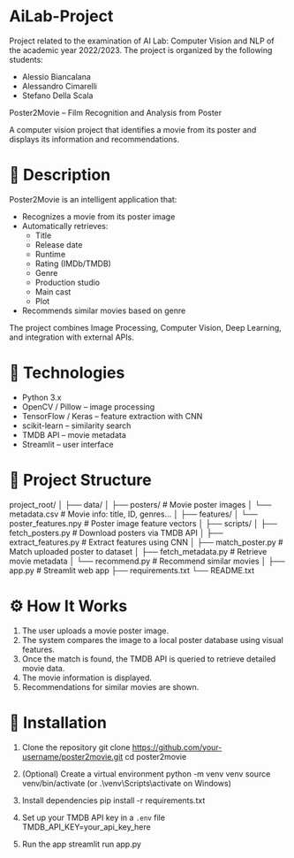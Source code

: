 # AiLab-Project

Project related to the examination of AI Lab: Computer Vision and NLP of the academic year 2022/2023. The project is organized by the following students:
- Alessio Biancalana
- Alessandro Cimarelli
- Stefano Della Scala

Poster2Movie – Film Recognition and Analysis from Poster

A computer vision project that identifies a movie from its poster and displays its information and recommendations.

📌 Description
====================

Poster2Movie is an intelligent application that:
- Recognizes a movie from its poster image
- Automatically retrieves:
  - Title
  - Release date
  - Runtime
  - Rating (IMDb/TMDB)
  - Genre
  - Production studio
  - Main cast
  - Plot
- Recommends similar movies based on genre

The project combines Image Processing, Computer Vision, Deep Learning, and integration with external APIs.

🔧 Technologies
====================

- Python 3.x
- OpenCV / Pillow – image processing
- TensorFlow / Keras – feature extraction with CNN
- scikit-learn – similarity search
- TMDB API – movie metadata
- Streamlit – user interface

📁 Project Structure
====================

project_root/
│
├── data/
│   ├── posters/              # Movie poster images
│   └── metadata.csv          # Movie info: title, ID, genres...
│
├── features/
│   └── poster_features.npy   # Poster image feature vectors
│
├── scripts/
│   ├── fetch_posters.py      # Download posters via TMDB API
│   ├── extract_features.py   # Extract features using CNN
│   ├── match_poster.py       # Match uploaded poster to dataset
│   ├── fetch_metadata.py     # Retrieve movie metadata
│   └── recommend.py          # Recommend similar movies
│
├── app.py                    # Streamlit web app
├── requirements.txt
└── README.txt

⚙️ How It Works
====================

1. The user uploads a movie poster image.
2. The system compares the image to a local poster database using visual features.
3. Once the match is found, the TMDB API is queried to retrieve detailed movie data.
4. The movie information is displayed.
5. Recommendations for similar movies are shown.

🚀 Installation
====================

1. Clone the repository
   git clone https://github.com/your-username/poster2movie.git
   cd poster2movie

2. (Optional) Create a virtual environment
   python -m venv venv
   source venv/bin/activate   (or .\venv\Scripts\activate on Windows)

3. Install dependencies
   pip install -r requirements.txt

4. Set up your TMDB API key in a `.env` file
   TMDB_API_KEY=your_api_key_here

5. Run the app
   streamlit run app.py



